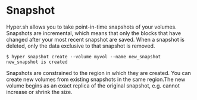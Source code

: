 # Snapshot

Hyper.sh allows you to take point-in-time snapshots of your volumes. Snapshots are incremental, which means that only the blocks that have changed after your most recent snapshot are saved. When a snapshot is deleted, only the data exclusive to that snapshot is removed. 

    $ hyper snapshot create --volume myvol --name new_snapshot 
    new_snapshot is created

Snapshots are constrained to the region in which they are created. You can create new volumes from existing snapshots in the same region.The new volume begins as an exact replica of the original snapshot, e.g. cannot increase or shrink the size.